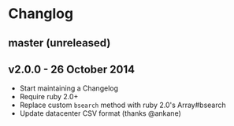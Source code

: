 # Changlog

## master (unreleased)

## v2.0.0 - 26 October 2014
 - Start maintaining a Changelog
 - Require ruby 2.0+
 - Replace custom `bsearch` method with ruby 2.0's Array#bsearch
 - Update datacenter CSV format (thanks @ankane)
